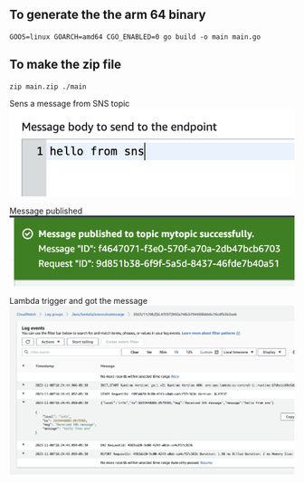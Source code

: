 To generate the the arm 64 binary
---
```
GOOS=linux GOARCH=amd64 CGO_ENABLED=0 go build -o main main.go
```

To make the zip file
--
```
zip main.zip ./main
```

Sens a message from SNS topic
![Alt text](image-1.png)

Message published
![Alt text](image-2.png)

Lambda trigger and got the message
![Alt text](image.png)





